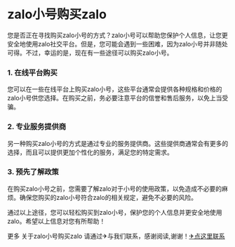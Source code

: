 # zalo小号购买zalo

您是否正在寻找购买zalo小号的方式？zalo小号可以帮助您保护个人信息，让您更安全地使用zalo社交平台。但是，您可能会遇到一些困难，因为zalo小号并非随处可得。不过，幸运的是，现在有一些途径可以购买zalo小号。

### 1. 在线平台购买
您可以在一些在线平台上购买zalo小号，这些平台通常会提供各种规格和价格的zalo小号供您选择。在购买之前，务必要注意平台的信誉和售后服务，以免上当受骗。

### 2. 专业服务提供商
另一种购买zalo小号的方式是通过专业的服务提供商。这些提供商通常会有更多的选择，而且可以提供更加个性化的服务，满足您的特定需求。

### 3. 预先了解政策
在购买zalo小号之前，您需要了解zalo对于小号的使用政策，以免造成不必要的麻烦。确保您购买的zalo小号符合zalo的相关规定，避免不必要的风险。

通过以上途径，您可以轻松购买到zalo小号，保护您的个人信息并更安全地使用zalo。希望以上信息对您有所帮助！

更多 关于zalo小号购买zalo 请通过✈与我们联系，感谢阅读,谢谢！[✈点这里联系](https://w.k02.cc)